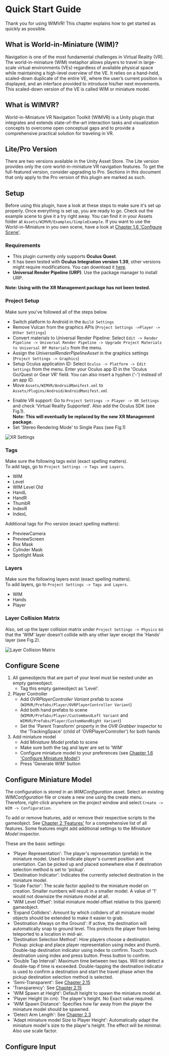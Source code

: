 # Quick Start Guide

Thank you for using WIMVR! This chapter explains how to get started as quickly as possible.


## What is World-in-Miniature (WIM)?

Navigation is one of the most fundamental challenges
in Virtual Reality (VR). The world-in-miniature (WIM) metaphor allows players to travel in large-scale virtual environments (VEs) regardless of available physical space while maintaining a high-level overview of the VE. It relies on a hand-held, scaled-down duplicate of the entire VE, where the user’s current position is displayed, and an interface provided to introduce his/her next movements. This scaled-down version of the VE is called WIM or miniature model.


## What is WIMVR?

World-in-Miniature VR Navigation Toolkit (WIMVR) is a Unity plugin that integrates and extends state-of-the-art interaction tasks and
visualization concepts to overcome open conceptual gaps and to
provide a comprehensive practical solution for traveling in VR.


## Lite/Pro Version

There are two versions available in the Unity Asset Store.
The Lite version provides only the core world-in-miniature VR navigation features. To get the full-featured version, consider upgrading to Pro. Sections in this document that only apply to the Pro version of this plugin are marked as such.


## Setup

Before using this plugin, have a look at these steps to make sure it's set up properly. Once everything is set up, you are ready to go. Check out the example scene to give it a try right away. You can find it in your Assets folder at `Assets/WIMVR/Examples/SimpleExample`. If you want to use the World-in-Miniature in you own scene, have a look at [Chapter 1.6 'Configure Scene'](#configure-scene).


### Requirements

* This plugin currently only supports **Oculus Quest**.
* It has been tested with **Oculus Integration version 1.39**, other versions might require modifications. You can download it [here](https://developer.oculus.com/downloads/package/unity-integration-archive/1.39.0/).
* **Universal Render Pipeline (URP)**. Use the package manager to install URP.

**Note: Using with the XR Management package has not been tested.**

### Project Setup

<!-- TODO: Add screenshots -->

Make sure you've followed all of the steps below.

* Switch platform to Android in the `Build Settings`
* Remove Vulcan from the graphics APIs (`Project Settings ->Player -> Other Settings`)
* Convert materials to Universal Render Pipeline: Select `Edit -> Render Pipeline -> Universal Render Pipeline -> Upgrade Project Materials to Universal RP Materials` from the menu.
* Assign the *UniversalRenderPipelineAsset* in the graphics settings (`Project Settings -> Graphics`)
* Setup Oculus application ID: Select `Oculus -> Platform -> Edit Settings` from the menu. Enter your Oculus app ID in the 'Oculus Go/Quest or Gear VR' field. You can also insert a hyphen ('-') instead of an app ID.
* Move `Assets/WIMVR/AndroidManifest.xml` to  
  `Assets/Plugins/Android/AndroidManifest.xml`
<!-- * Create Android manifest: Select `Oculus -> Tools -> Create store-compatible AndroidManifest.xml` from the menu.
* Edit Android manifest: Change line  
  ```
  <category android:name="android.intent.category.INFO"/>
  ```
  to  
  ```
  <category android:name="android.intent.category.LAUNCHER"/>
  ```. -->
* Enable VR support: Go to `Project Settings -> Player -> XR Settings` and check 'Virtual Reality Supported'. Also add the Oculus SDK (see Fig.1).  
**Note: This will eventually be replaced by the new XR Management package.**
* Set 'Stereo Rendering Mode' to Single Pass (see Fig.1)

![XR Settings](content/res/XRSettings.png)


### Tags

Make sure the following tags exist (exact spelling matters).  
To add tags, go to ```Project Settings -> Tags and Layers```.  
* WIM  
* Level  
* WIM Level Old  
* HandL  
* HandR  
* ThumbR  
* IndexR  
* IndexL  
  
Additional tags for Pro version (exact spelling matters):  
* PreviewCamera  
* PreviewScreen  
* Box Mask  
* Cylinder Mask  
* Spotlight Mask  

### Layers

Make sure the following layers exist (exact spelling matters).  
To add layers, go to ```Project Settings -> Tags and Layers```.  
* WIM  
* Hands  
* Player  

### Layer Collision Matrix

Also, set up the layer collision matrix under `Project Settings -> Physics` so that the 'WIM' layer doesn't collide with any other layer except the 'Hands' layer (see Fig.2).

![Layer Collision Matrix](content/res/LayerCollisionMatrix.png)


<!-- ## Video Tutorial -->
<!-- TODO: Insert tutorial URL  -->

<!-- Should you prefer to watch a video click [here (coming soon)](https://www.youtube.com/channel/UC0mxcocqWRJ30-0T9usPHWA). -->

<!-- Coming soon. -->


## Configure Scene

1. All gameobjects that are part of your level must be nested under an empty gameobject.
   * Tag this empty gameobject as 'Level'.
2. Player Controller
   * Add *OVRPlayerController Variant* prefab to scene (`WIMVR/Prefabs/Player/OVRPlayerController Variant`)
   * Add both hand prefabs to scene (`WIMVR/Prefabs/Player/CustomHandLeft Variant` and `WIMVR/Prefabs/Player/CustomHandRight Variant`)
   * Set the 'Parent Transform' property in the *OVR Grabber* inspector to the 'TrackingSpace' (child of 'OVRPlayerController') for both hands
   <!-- * Add *OVRPlayerController* prefab to scene
   * Uncheck 'Enable Rotation' in the *OVRPlayerController* inspector
   * Add *CustomHandLeft* and *CustomHandRight* prefabs to scene
   * Tag the left hand as 'HandL' and the right hand as 'HandR'
   * Change the layer to 'Hands' for both hands. Also change children.
   * Set the 'Parent Transform' property in the *OVR Grabber* inspector to the 'TrackingSpace' (child of 'OVRPlayerController') for both hands
   * Setup right thumb:  
     * Search for 'b_r_thumb_ignore' in hierarchy
     * Set tag to 'ThumbR'
     * Add *Rigidbody* component. Disable 'Use Gravity' and enable 'Is kinematic'. 
     * Add *Sphere Collider* component. Check 'Is Trigger'. Set 'Center.X' to '-0.006' and 'Radius' to '0.01'. -->
3. Add miniature model
   * Add *Miniature Model* prefab to scene
   * Make sure both the tag and layer are set to 'WIM'
   * Configure miniature model to your preferences (see [Chapter 1.6 'Configure Miniature Model'](#configure-miniature-model))
   * Press 'Generate WIM' button
<!-- 4. Setup input manager
   * Add *Input Manager* prefab to scene
   * Select input mapping file
   * See Chapter 1.8 'Configure Input' to learn more -->

## Configure Miniature Model

The configuration is stored in an *WIMConfiguration* asset. Select an existing *WIMConfiguration* file or create a new one using the create menu. Therefore, right-click anywhere on the project window and select `Create -> WIM -> Configuration`.

To add or remove features, add or remove their respective scripts to the gameobject. See [Chapter 2 'Features'](#features) for a comprehensive list of all features. Some features might add additional settings to the *Miniature Model* inspector.

These are the basic settings:

* 'Player Representation': The player's representation (prefab) in the miniature model. Used to indicate player's current position and orientation. Can be picked up and placed somewhere else if destination selection method is set to 'pickup'.
* 'Destination Indicator': Indicates the currently selected destination in the miniature model.
* 'Scale Factor': The scale factor applied to the miniature model on creation. Smaller numbers will result in a smaller model. A value of '1' would not downsize the miniature model at all.
* 'WIM Level Offset': Initial miniature model offset relative to this (parent) gameobject.
* 'Expand Colliders': Amount by which colliders of all miniature model objects should be extended to make it easier to grab.
* 'Destination Always on the Ground': If active, the destination will automatically snap to ground level. This protects the player from being teleported to a location in mid-air.
* 'Destination Selection Method': How players choose a destination. Pickup: pickup and place player representation using index and thumb. Double-tap destination indicator using index to confirm. Touch: touch destination using index and press button. Press button to confirm.
* 'Double Tap Interval': Maximum time between two taps. Will not detect a double-tap if time is exceeded. Double-tapping the destination indicator is used to confirm a destination and start the travel phase when the pickup destination selection method is selected.
* 'Semi-Transparent': See [Chapter 2.15](#semi-transparent)
* 'Transparency': See [Chapter 2.15](#semi-transparent)
* 'WIM Spawn at Height': Default height to spawn the miniature model at.
* 'Player Height (in cm): The player's height. No Exact value required.
* 'WIM Spawn Distance': Specifies how far away from the player the miniature model should be spawned.
* 'Detect Arm Length': See [Chapter 2.3](#experimental-detect-arm-length)
* 'Adapt miniature model Size to Player Height': Automatically adapt the miniature model's size to the player's height. The effect will be minimal. Also use scale factor.


## Configure Input

<!-- ### Configure Input Using WIMVR Input Manager

**Note: This will eventually be replaced by the new Unity Input System.**  
**Note: The *Oculus Quest Mapper* will dynamically only display settings of enabled features. When you add a new feature which requires input, corresponding settings will become available in the *Oculus Quest Mapper* inspector. **

To change the input mapping locate the *WIM Input Manager* gameobject in the scene. All input mappings are stored to an *Input Mapping* asset. In the *Oculus Quest Mapper* inspector choose the *Input Mapping* you would like to use. You can use the provided standard mapping called 'OcclusionHandlingConfig' (find it by searching in project window) or create a new one. You can create a new *Input Mapping* file using the create menu. Therefore, right-click anywhere in the project window and choose `Create -> WIM -> Input Mapping`. Once you selected the *Input Mapping* you would like to use, you can change the individual button mappings using the *Oculus Quest Mapper* inspector. Your changes will be saved automatically. -->

